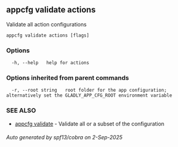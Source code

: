 ## appcfg validate actions

Validate all action configurations

```
appcfg validate actions [flags]
```

### Options

```
  -h, --help   help for actions
```

### Options inherited from parent commands

```
  -r, --root string   root folder for the app configuration; alternatively set the GLADLY_APP_CFG_ROOT environment variable
```

### SEE ALSO

* [appcfg validate](appcfg_validate.md)	 - Validate all or a subset of the configuration

###### Auto generated by spf13/cobra on 2-Sep-2025
